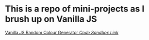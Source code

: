 # This is a repo of mini-projects as I brush up on Vanilla JS

[Vanilla JS Random Colour Generator *Code Sandbox Link*](https://codesandbox.io/s/vanilla-js-random-colour-generator-djkjx4)